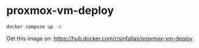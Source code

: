 # proxmox-vm-deploy

```bash
docker compose up -d
```

Get this image on:
https://hub.docker.com/r/sinfallas/proxmox-vm-deploy
